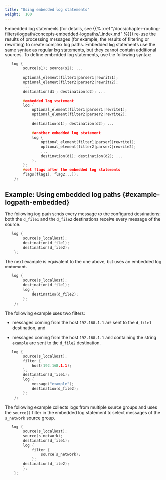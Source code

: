 ```yaml
---
title: "Using embedded log statements"
weight:  100
---
```

<!-- DISCLAIMER: This file is based on the syslog-ng Open Source Edition documentation https://github.com/balabit/syslog-ng-ose-guides/commit/2f4a52ee61d1ea9ad27cb4f3168b95408fddfdf2 and is used under the terms of The syslog-ng Open Source Edition Documentation License. The file has been modified by Axoflow. -->

Embedded log statements (for details, see {{% xref "/docs/chapter-routing-filters/logpath/concepts-embedded-logpaths/_index.md" %}}) re-use the results of processing messages (for example, the results of filtering or rewriting) to create complex log paths. Embedded log statements use the same syntax as regular log statements, but they cannot contain additional sources. To define embedded log statements, use the following syntax:

```c
   log {
        source(s1); source(s2); ...
    
        optional_element(filter1|parser1|rewrite1);
        optional_element(filter2|parser2|rewrite2);
        ...
        destination(d1); destination(d2); ...
    
        #embedded log statement
        log {
            optional_element(filter1|parser1|rewrite1);
            optional_element(filter2|parser2|rewrite2);
            ...
            destination(d1); destination(d2); ...
    
            #another embedded log statement
            log {
                optional_element(filter1|parser1|rewrite1);
                optional_element(filter2|parser2|rewrite2);
                ...
                destination(d1); destination(d2); ...
            };
        };
        #set flags after the embedded log statements
        flags(flag1[, flag2...]);
    };

```


## Example: Using embedded log paths {#example-logpath-embedded}

The following log path sends every message to the configured destinations: both the `d_file1` and the `d_file2` destinations receive every message of the source.

```c
   log {
        source(s_localhost);
        destination(d_file1);
        destination(d_file2);
    };

```

The next example is equivalent to the one above, but uses an embedded log statement.

```c
   log {
        source(s_localhost);
        destination(d_file1);
        log {
            destination(d_file2);
        };
    };

```

The following example uses two filters:

  - messages coming from the host `192.168.1.1` are sent to the `d_file1` destination, and

  - messages coming from the host `192.168.1.1` and containing the string `example` are sent to the `d_file2` destination.

```c
   log {
        source(s_localhost);
        filter {
            host(192.168.1.1);
        };
        destination(d_file1);
        log {
            message("example");
            destination(d_file2);
        };
    };

```

The following example collects logs from multiple source groups and uses the `source()` filter in the embedded log statement to select messages of the `s_network` source group.

```c
   log {
        source(s_localhost);
        source(s_network);
        destination(d_file1);
        log {
            filter {
                source(s_network);
            };
        destination(d_file2);
        };
    };

```

